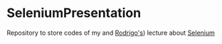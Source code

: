 # SeleniumPresentation

Repository to store codes of my and [Rodrigo's](https://github.com/rlafayette)) lecture about [Selenium](selenium.dev)
